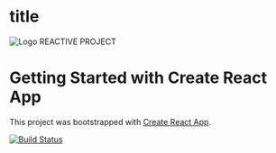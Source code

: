 # title
![Logo](https://via.placeholder.com/150x150)
REACTIVE PROJECT

# Getting Started with Create React App

This project was bootstrapped with [Create React App](https://github.com/facebook/create-react-app).

[![Build Status](https://travis-ci.org/walternascimentobarroso/walternascimentobarroso.github.io.svg?branch=master)](https://travis-ci.org/walternascimentobarroso/walternascimentobarroso.github.io)
